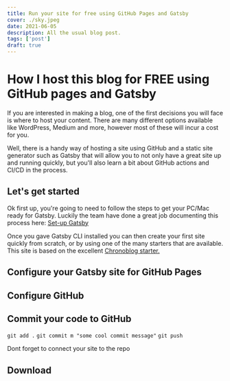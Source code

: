 ```yaml
---
title: Run your site for free using GitHub Pages and Gatsby
cover: ./sky.jpeg
date: 2021-06-05
description: All the usual blog post.
tags: ['post']
draft: true
---
```


# How I host this blog for FREE using GitHub pages and Gatsby

If you are interested in making a blog, one of the first decisions you will face is where to host your content. There are many different options available like WordPress, Medium and more, however most of these will incur a cost for you.

Well, there is a handy way of hosting a site using GitHub and a static site generator such as Gatsby that will allow you to not only have a great site up and running quickly, but you'll also learn a bit about GitHub actions and CI/CD in the process.

## Let's get started
Ok first up, you're going to need to follow the steps to get your PC/Mac ready for Gatsby. Luckily the team have done a great job documenting this process here: [Set-up Gatsby](https://www.gatsbyjs.com/docs/tutorial/part-0/ "Set-up Gatsby")

Once you gave Gatsby CLI installed you can then create your first site quickly from scratch, or by using one of the many starters that are available. This site is based on the excellent [Chronoblog starter. ](https://github.com/Chronoblog/gatsby-theme-chronoblog#readme "Chronoblog starter ")

## Configure your Gatsby site for GitHub Pages

## Configure GitHub

## Commit your code to GitHub
`git add .`
`git commit m "some cool commit message"`
`git push`

Dont forget to connect your site to the repo

## Download